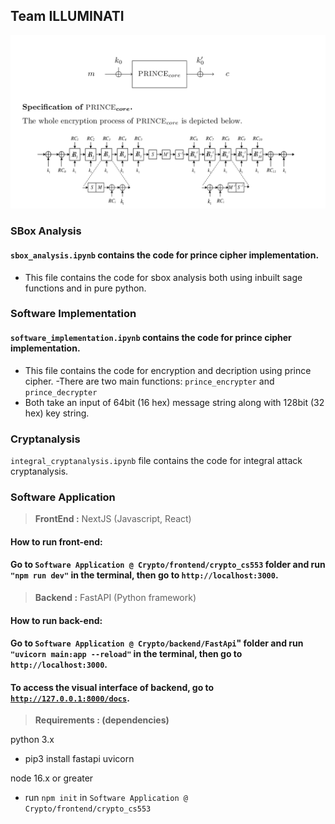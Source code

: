 ## **Team ILLUMINATI**

![price cipher core](core.png)

### **SBox Analysis**

#### <code>sbox_analysis.ipynb</code> contains the code for prince cipher implementation.

- This file contains the code for sbox analysis both using inbuilt sage functions and in pure python.

### **Software Implementation**

#### <code>software_implementation.ipynb</code> contains the code for prince cipher implementation.

- This file contains the code for encryption and decription using prince cipher.
  -There are two main functions: <code>prince_encrypter</code> and <code>prince_decrypter</code>
- Both take an input of 64bit (16 hex) message string along with 128bit (32 hex) key string.
### **Cryptanalysis**
<code>integral_cryptanalysis.ipynb</code> file contains the code for integral attack cryptanalysis. 


### **Software Application**

> **FrontEnd :** NextJS (Javascript, React)

#### **How to run front-end:**

#### Go to <code>Software Application @ Crypto/frontend/crypto_cs553</code> folder and run <code>"npm run dev"</code> in the terminal, then go to <code>http://localhost:3000</code>.

> **Backend :** FastAPI (Python framework)

#### **How to run back-end:**

#### Go to <code>Software Application @ Crypto/backend/FastApi</code>" folder and run <code>"uvicorn main:app --reload"</code> in the terminal, then go to <code>http://localhost:3000</code>.

#### To access the visual interface of backend, go to <code>http://127.0.0.1:8000/docs</code>.

> **Requirements : (dependencies)**

python 3.x

- pip3 install fastapi uvicorn

node 16.x or greater

- run <code>npm init</code> in <code>Software Application @ Crypto/frontend/crypto_cs553</code>
